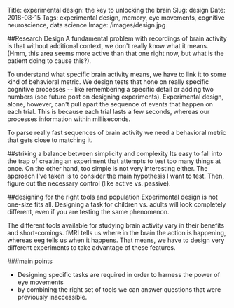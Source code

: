 Title: experimental design: the key to unlocking the brain
Slug: design
Date: 2018-08-15
Tags: experimental design, memory, eye movements, cognitive neuroscience, data science
Image: /images/design.jpg

##Research Design
A fundamental problem with recordings of brain activity is that without additional context, we don't really know what it means. (Hmm, this area seems more active than that one right now, but what is the patient doing to cause this?).

To understand what specific brain activity means, we have to link it to some kind of behavioral metric. We design tests that hone on really specific cognitive processes -- like remembering a specific detail or adding two numbers (see future post on designing experiments). Experimental design, alone, however, can't pull apart the sequence of events that happen on each trial. This is because each trial lasts a few seconds, whereas our processes information within milliseconds.

To parse really fast sequences of brain activity we need a behavioral metric that gets close to matching it.

##striking a balance between simplicity and complexity
Its easy to fall into the trap of creating an experiment that attempts to test too many things at once. On the other hand, too simple is not very interesting either. The approach I've taken is to consider the main hypothesis I want to test. Then, figure out the necessary control (like active vs. passive).

##designing for the right tools and population
Experimental design is not one-size fits all. Designing a task for children vs. adults will look completely different, even if you are testing the same phenomenon.

The different tools available for studying brain activity vary in their benefits and short-comings. fMRI tells us where in the brain the action is happening, whereas eeg tells us when it happens. That means, we have to design very different experiments to take advantage of these features.

###main points
* Designing specific tasks are required in order to harness the power of eye movements
* by combining the right set of tools we can answer questions that were previously inaccessible.
